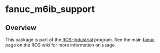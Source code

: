 # fanuc_m6ib_support

## Overview

This package is part of the [ROS-Industrial][] program. See the main
[fanuc][] page on the ROS wiki for more information on usage.


[ROS-Industrial]: http://wiki.ros.org/Industrial
[fanuc]: http://wiki.ros.org/fanuc

